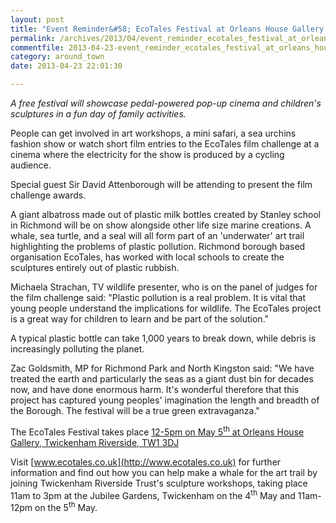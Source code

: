 ```yaml
---
layout: post
title: "Event Reminder&#58; EcoTales Festival at Orleans House Gallery - 5 May 2013"
permalink: /archives/2013/04/event_reminder_ecotales_festival_at_orleans_house.html
commentfile: 2013-04-23-event_reminder_ecotales_festival_at_orleans_house
category: around_town
date: 2013-04-23 22:01:30

---
```


*A free festival will showcase pedal-powered pop-up cinema and children's sculptures in a fun day of family activities.*

People can get involved in art workshops, a mini safari, a sea urchins fashion show or watch short film entries to the EcoTales film challenge at a cinema where the electricity for the show is produced by a cycling audience.

Special guest Sir David Attenborough will be attending to present the film challenge awards.

A giant albatross made out of plastic milk bottles created by Stanley school in Richmond will be on show alongside other life size marine creations. A whale, sea turtle, and a seal will all form part of an 'underwater' art trail highlighting the problems of plastic pollution. Richmond borough based organisation EcoTales, has worked with local schools to create the sculptures entirely out of plastic rubbish.

Michaela Strachan, TV wildlife presenter, who is on the panel of judges for the film challenge said: "Plastic pollution is a real problem. It is vital that young people understand the implications for wildlife. The EcoTales project is a great way for children to learn and be part of the solution."

A typical plastic bottle can take 1,000 years to break down, while debris is increasingly polluting the planet.

Zac Goldsmith, MP for Richmond Park and North Kingston said: "We have treated the earth and particularly the seas as a giant dust bin for decades now, and have done enormous harm. It's wonderful therefore that this project has captured young peoples' imagination the length and breadth of the Borough. The festival will be a true green extravaganza."

The EcoTales Festival takes place [12-5pm on May 5<sup>th</sup> at Orleans House Gallery, Twickenham Riverside, TW1 3DJ](/event/fair/200705143874)

Visit [www.ecotales.co.uk](http://www.ecotales.co.uk) for further information and find out how you can help make a whale for the art trail by joining Twickenham Riverside Trust's sculpture workshops, taking place 11am to 3pm at the Jubilee Gardens, Twickenham on the 4<sup>th</sup> May and 11am-12pm on the 5<sup>th</sup> May.
